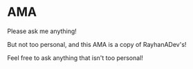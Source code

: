 # AMA

Please ask me anything! 

But not too personal, and this AMA is a copy of RayhanADev's!

Feel free to ask anything that isn't too personal!
